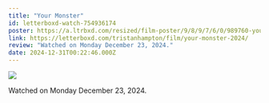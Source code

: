 ```yaml
---
title: "Your Monster"
id: letterboxd-watch-754936174
poster: https://a.ltrbxd.com/resized/film-poster/9/8/9/7/6/0/989760-your-monster-0-600-0-900-crop.jpg?v=93d5994063
link: https://letterboxd.com/tristanhampton/film/your-monster-2024/
review: "Watched on Monday December 23, 2024."
date: 2024-12-31T00:22:46.000Z
---
```

 <p><img src="https://a.ltrbxd.com/resized/film-poster/9/8/9/7/6/0/989760-your-monster-0-600-0-900-crop.jpg?v=93d5994063"/></p> <p>Watched on Monday December 23, 2024.</p>